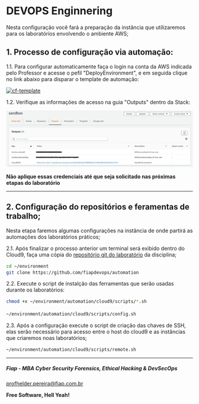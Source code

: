 # DEVOPS Enginnering

Nesta configuração você fará a preparação da instância que utilizaremos para os laboratórios envolvendo o ambiente AWS;

## 1. Processo de configuração via automação:

1.1. Para configurar automaticamente faça o login na conta da AWS indicada pelo Professor e acesse o pefil "DeployEnvironment", e em seguida clique no link abaixo para disparar o template de automação:

[![cf-template](https://s3.amazonaws.com/cloudformation-examples/cloudformation-launch-stack.png)](https://console.aws.amazon.com/cloudformation/home?region=us-east-2#/stacks/new?stackName=create-sandbox&templateURL=https://s3.us-east-1.amazonaws.com/cf-templates-fiaplabs-automation/C9.yaml)


1.2. Verifique as informações de acesso na guia "Outputs" dentro da Stack:

![CLOUD9_05](images/CLOUD9_05.PNG)

**Não aplique essas credenciais até que seja solicitado nas próximas etapas do laboratório**

---
## 2. Configuração do repositórios e feramentas de trabalho;

Nesta etapa faremos algumas configurações na instância de onde partirá as automações dos laboratórios práticos;

2.1. Após finalizar o processo anterior um terminal será exibido dentro do Cloud9, faça uma cópia do [repositório git do laboratório](https://github.com/fiapdevops/automation) da disciplina;

```sh
cd ~/environment
git clone https://github.com/fiapdevops/automation
```

2.2. Execute o script de instalção das ferramentas que serão usadas durante os laboratórios:

```sh
chmod +x ~/environment/automation/cloud9/scripts/*.sh

~/environment/automation/cloud9/scripts/config.sh
```

2.3. Após a configuração execute o script de criação das chaves de SSH, elas serão necessário para acesso entre o host do cloud9 e as instâncias que criaremos noas laboratórios;

```sh
~/environment/automation/cloud9/scripts/remote.sh
```

---

##### Fiap - MBA Cyber Security Forensics, Ethical Hacking & DevSecOps
profhelder.pereira@fiap.com.br

**Free Software, Hell Yeah!**
